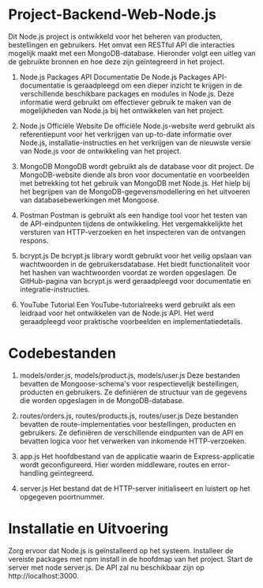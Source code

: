 # Project-Backend-Web-Node.js


Dit Node.js project is ontwikkeld voor het beheren van producten, bestellingen en gebruikers. Het omvat een RESTful API die interacties mogelijk maakt met een MongoDB-database. Hieronder volgt een uitleg van de gebruikte bronnen en hoe deze zijn geïntegreerd in het project.

1. Node.js Packages API Documentatie
De Node.js Packages API-documentatie is geraadpleegd om een dieper inzicht te krijgen in de verschillende beschikbare packages en modules in Node.js. Deze informatie werd gebruikt om effectiever gebruik te maken van de mogelijkheden van Node.js bij het ontwikkelen van het project.

2. Node.js Officiële Website
De officiële Node.js-website werd gebruikt als referentiepunt voor het verkrijgen van up-to-date informatie over Node.js, installatie-instructies en het verkrijgen van de nieuwste versie van Node.js voor de ontwikkeling van het project.

3. MongoDB
MongoDB wordt gebruikt als de database voor dit project. De MongoDB-website diende als bron voor documentatie en voorbeelden met betrekking tot het gebruik van MongoDB met Node.js. Het hielp bij het begrijpen van de MongoDB-gegevensmodellering en het uitvoeren van databasebewerkingen met Mongoose.

4. Postman
Postman is gebruikt als een handige tool voor het testen van de API-eindpunten tijdens de ontwikkeling. Het vergemakkelijkte het versturen van HTTP-verzoeken en het inspecteren van de ontvangen respons.

5. bcrypt.js
De bcrypt.js library wordt gebruikt voor het veilig opslaan van wachtwoorden in de gebruikersdatabase. Het biedt functionaliteit voor het hashen van wachtwoorden voordat ze worden opgeslagen. De GitHub-pagina van bcrypt.js werd geraadpleegd voor documentatie en integratie-instructies.

6. YouTube Tutorial
Een YouTube-tutorialreeks werd gebruikt als een leidraad voor het ontwikkelen van de Node.js API. Het werd geraadpleegd voor praktische voorbeelden en implementatiedetails.

# Codebestanden
1. models/order.js, models/product.js, models/user.js
Deze bestanden bevatten de Mongoose-schema's voor respectievelijk bestellingen, producten en gebruikers. Ze definiëren de structuur van de gegevens die worden opgeslagen in de MongoDB-database.

2. routes/orders.js, routes/products.js, routes/user.js
Deze bestanden bevatten de route-implementaties voor bestellingen, producten en gebruikers. Ze definiëren de verschillende eindpunten van de API en bevatten logica voor het verwerken van inkomende HTTP-verzoeken.

3. app.js
Het hoofdbestand van de applicatie waarin de Express-applicatie wordt geconfigureerd. Hier worden middleware, routes en error-handling geïntegreerd.

4. server.js
Het bestand dat de HTTP-server initialiseert en luistert op het opgegeven poortnummer.

# Installatie en Uitvoering
Zorg ervoor dat Node.js is geïnstalleerd op het systeem.
Installeer de vereiste packages met npm install in de hoofdmap van het project.
Start de server met node server.js.
De API zal nu beschikbaar zijn op http://localhost:3000.

